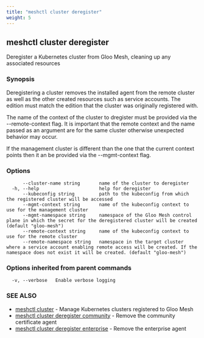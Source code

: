 ```yaml
---
title: "meshctl cluster deregister"
weight: 5
---
```

## meshctl cluster deregister

Deregister a Kubernetes cluster from Gloo Mesh, cleaning up any associated resources

### Synopsis


Deregistering a cluster removes the installed agent from the remote cluster as
well as the other created resources such as service accounts. The edition
must match the edition that the cluster was originally registered with.

The name of the context of the cluster to dregister must be provided via the
--remote-context flag. It is important that the remote context and the name
passed as an argument are for the same cluster otherwise unexpected behavior
may occur.

If the management cluster is different than the one that the current context
points then it an be provided via the --mgmt-context flag.

### Options

```
      --cluster-name string       name of the cluster to deregister
  -h, --help                      help for deregister
      --kubeconfig string         path to the kubeconfig from which the registered cluster will be accessed
      --mgmt-context string       name of the kubeconfig context to use for the management cluster
      --mgmt-namespace string     namespace of the Gloo Mesh control plane in which the secret for the deregistered cluster will be created (default "gloo-mesh")
      --remote-context string     name of the kubeconfig context to use for the remote cluster
      --remote-namespace string   namespace in the target cluster where a service account enabling remote access will be created. If the namespace does not exist it will be created. (default "gloo-mesh")
```

### Options inherited from parent commands

```
  -v, --verbose   Enable verbose logging
```

### SEE ALSO

* [meshctl cluster](../meshctl_cluster)	 - Manage Kubernetes clusters registered to Gloo Mesh
* [meshctl cluster deregister community](../meshctl_cluster_deregister_community)	 - Remove the community certificate agent
* [meshctl cluster deregister enterprise](../meshctl_cluster_deregister_enterprise)	 - Remove the enterprise agent

